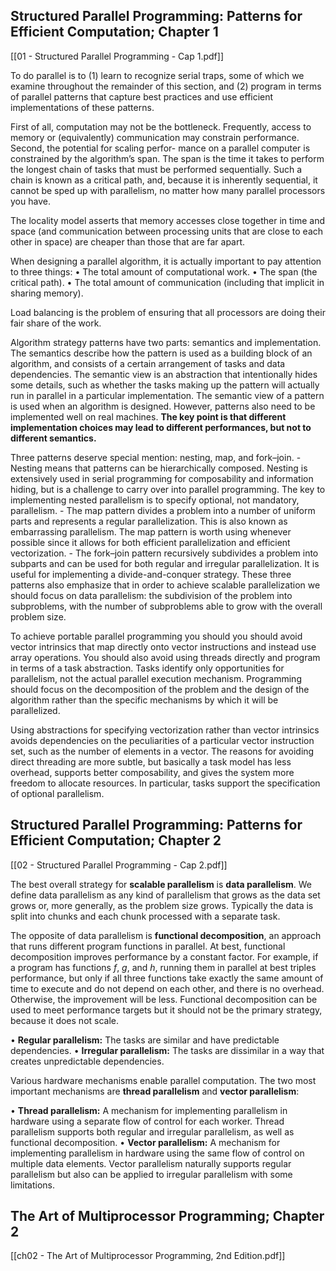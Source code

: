 
## Structured Parallel Programming: Patterns for Efficient Computation; Chapter 1
[[01 - Structured Parallel Programming - Cap 1.pdf]]

To do parallel is to (1) learn to recognize serial traps, some of which we examine throughout the remainder of this section, and (2) program in terms of parallel patterns that capture best practices and use efficient implementations of these patterns.

First of all, computation may not be the bottleneck. Frequently, access to memory or (equivalently) communication may constrain performance. Second, the potential for scaling perfor- mance on a parallel computer is constrained by the algorithm’s span. The span is the time it takes to perform the longest chain of tasks that must be performed sequentially. Such a chain is known as a critical path, and, because it is inherently sequential, it cannot be sped up with parallelism, no matter how many parallel processors you have.

The locality model asserts that memory accesses close together in time and space (and communication between processing units that are close to each other in space) are cheaper than those that are far apart.

When designing a parallel algorithm, it is actually important to pay attention to three things: 
	• The total amount of computational work. 
	• The span (the critical path). 
	• The total amount of communication (including that implicit in sharing memory).

Load balancing is the problem of ensuring that all processors are doing their fair share of the work.

Algorithm strategy patterns have two parts: semantics and implementation. The semantics describe how the pattern is used as a building block of an algorithm, and consists of a certain arrangement of tasks and data dependencies. The semantic view is an abstraction that intentionally hides some details, such as whether the tasks making up the pattern will actually run in parallel in a particular implementation. The semantic view of a pattern is used when an algorithm is designed. However, patterns also need to be implemented well on real machines. 
**The key point is that different implementation choices may lead to different performances, but not to different semantics.**

Three patterns deserve special mention: nesting, map, and fork–join. 
	- Nesting means that patterns can be hierarchically composed. Nesting is extensively used in serial programming for composability and information hiding, but is a challenge to carry over into parallel programming. The key to implementing nested parallelism is to specify optional, not mandatory, parallelism. 
	- The map pattern divides a problem into a number of uniform parts and represents a regular parallelization. This is also known as embarrassing parallelism. The map pattern is worth using whenever possible since it allows for both efficient parallelization and efficient vectorization. 
	- The fork–join pattern recursively subdivides a problem into subparts and can be used for both regular and irregular parallelization. It is useful for implementing a divide-and-conquer strategy.
These three patterns also emphasize that in order to achieve scalable parallelization we should focus on data parallelism: the subdivision of the problem into subproblems, with the number of subproblems able to grow with the overall problem size.

To achieve portable parallel programming you should you should avoid vector intrinsics that map directly onto vector instructions and instead use array operations. You should also avoid using threads directly and program in terms of a task abstraction. Tasks identify only opportunities for parallelism, not the actual parallel execution mechanism. Programming should focus on the decomposition of the problem and the design of the algorithm rather than the specific mechanisms by which it will be parallelized.

Using abstractions for specifying vectorization rather than vector intrinsics avoids dependencies on the peculiarities of a particular vector instruction set, such as the number of elements in a vector.
The reasons for avoiding direct threading are more subtle, but basically a task model has less overhead, supports better composability, and gives the system more freedom to allocate resources. In particular, tasks support the specification of optional parallelism.

## Structured Parallel Programming: Patterns for Efficient Computation; Chapter 2
[[02 - Structured Parallel Programming - Cap 2.pdf]]

The best overall strategy for **scalable parallelism** is **data parallelism**. We define data parallelism as any kind of parallelism that grows as the data set grows or, more generally, as the problem size grows. Typically the data is split into chunks and each chunk processed with a separate task.

The opposite of data parallelism is **functional decomposition**, an approach that runs different program functions in parallel. At best, functional decomposition improves performance by a constant factor. For example, if a program has functions _f_, _g_, and _h_, running them in parallel at best triples performance, but only if all three functions take exactly the same amount of time to execute and do not depend on each other, and there is no overhead. Otherwise, the improvement will be less. Functional decomposition can be used to meet performance targets but it should not be the primary strategy, because it does not scale.

• **Regular parallelism:** The tasks are similar and have predictable dependencies.
• **Irregular parallelism:** The tasks are dissimilar in a way that creates unpredictable dependencies.

Various hardware mechanisms enable parallel computation. The two most important mechanisms are **thread parallelism** and **vector parallelism**:

• **Thread parallelism:** A mechanism for implementing parallelism in hardware using a separate flow of control for each worker. Thread parallelism supports both regular and irregular parallelism, as well as functional decomposition.
• **Vector parallelism:** A mechanism for implementing parallelism in hardware using the same flow of control on multiple data elements. Vector parallelism naturally supports regular parallelism but also can be applied to irregular parallelism with some limitations.

## The Art of Multiprocessor Programming; Chapter 2
[[ch02 - The Art of Multiprocessor Programming, 2nd Edition.pdf]]
